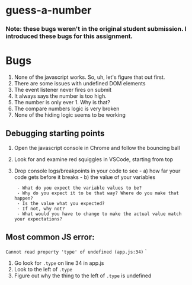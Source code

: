 # guess-a-number

### Note: these bugs weren't in the original student submission. I introduced these bugs for this assignment.

# Bugs
1) None of the javascript works. So, uh, let's figure that out first.
1) There are some issues with undefined DOM elements
1) The event listener never fires on submit
1) It always says the number is too high.
1) The number is only ever 1. Why is that?
1) The compare numbers logic is very broken
1) None of the hiding logic seems to be working

## Debugging starting points

1) Open the javascript console in Chrome and follow the bouncing ball
1) Look for and examine red squiggles in VSCode, starting from top
1) Drop console logs/breakpoints in your code to see 
        - a) how far your code gets before it breaks
        - b) the value of your variables
                
        - What do you expect the variable values to be? 
        - Why do you expect it to be that way? Where do you make that happen?
        - Is the value what you expected? 
        - If not, why not? 
        - What would you have to change to make the actual value match your expectations?


## Most common JS error:

`Cannot read property 'type' of undefined (app.js:34)`
`
 
1) Go look for `.type` on line 34 in app.js
2) Look to the left of `.type`
3) Figure out why the thing to the left of `.type` is undefined
